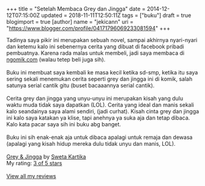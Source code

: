 +++
title = "Setelah Membaca Grey dan Jingga"
date = 2014-12-12T07:15:00Z
updated = 2018-11-11T12:50:11Z
tags = ["buku"]
draft = true
blogimport = true 
[author]
	name = "jekicann"
	uri = "https://www.blogger.com/profile/04171796069233081594"
+++

Tadinya saya pikir ini merupakan sebuah novel, sampai akhirnya nyari-nyari dan ketemu kalo ini sebenernya cerita yang dibuat di facebook pribadi pembuatnya. Karena rada malas untuk membeli, jadi saya membaca di <a href="http://ngomik.com/" target="_blank">ngomik.com</a> (walau tetep beli juga sih).<br /><br />Buku ini membuat saya kembali ke masa kecil ketika sd-smp, ketika itu saya sering sekali menemukan cerita seperti grey dan jingga ini di komik, salah satunya serial cantik gitu (buset bacaaannya serial cantik).<br /><br />Cerita grey dan jingga yang unyu-unyu ini merupakan kisah yang dulu waktu muda tidak saya dapatkan (LOL). Cerita yang ideal dan manis sekali kalo seandainya saya alami sendiri, (jadi curhat). Kisah cinta grey dan jingga ini kalo saya katakan ya klise, tapi anehnya ya suka aja dan tetap dibaca. Kalo kata pacar saya sih ini buku abg banget. <br /><br />Buku ini sih enak-enak aja untuk dibaca apalagi untuk remaja dan dewasa (apalagi yang kisah hidup mereka dulu tidak unyu dan manis, LOL).<br /><br /><a href="https://www.goodreads.com/book/show/17788845-grey-jingga" style="float: left; padding-right: 20px;" target="_blank"><img alt="" border="0" src="https://d.gr-assets.com/books/1365585082m/17788845.jpg" /></a><a href="https://www.goodreads.com/book/show/17788845-grey-jingga" target="_blank">Grey &amp; Jingga</a> by <a href="https://www.goodreads.com/author/show/3388094.Sweta_Kartika" target="_blank">Sweta Kartika</a><br />My rating: <a href="https://www.goodreads.com/review/show/1129792788" target="_blank">3 of 5 stars</a><br /><br /><a href="https://www.goodreads.com/review/list/6276652-jaka-santana" target="_blank">View all my reviews</a>
